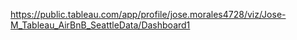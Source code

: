 https://public.tableau.com/app/profile/jose.morales4728/viz/Jose-M_Tableau_AirBnB_SeattleData/Dashboard1
